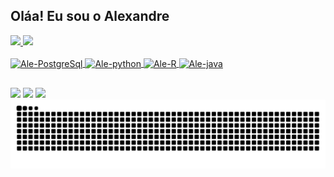 ## Oláa! Eu sou o Alexandre
 <div>
  <a href="https://github.com/alexandre-costasilva1">
  <img width="48%" src="https://github-readme-stats.vercel.app/api?username=alexandre-costasilva1&show_icons=true&theme=dracula&include_all_commits=true&count_private=true"/>
  <img width="48%" src="https://github-readme-stats.vercel.app/api/top-langs/?username=alexandre-costasilva1&layout=compact&langs_count=16&theme=dracula"/>
</div>
<div style="display: inline_block"><br>
  
  <img align="center" alt="Ale-PostgreSql" height="30" width="40" src="https://cdn.jsdelivr.net/gh/devicons/devicon@latest/icons/postgresql/postgresql-original.svg" />
  <img align="center" alt="Ale-python" height="30" width="40" src="https://cdn.jsdelivr.net/gh/devicons/devicon@latest/icons/python/python-original.svg" />
  <img align="center" alt="Ale-R" height="30" width="40" src="https://cdn.jsdelivr.net/gh/devicons/devicon@latest/icons/r/r-original.svg" />
  <img align="center" alt="Ale-java" height="30" width="40" src="https://cdn.jsdelivr.net/gh/devicons/devicon@latest/icons/java/java-original.svg" />
</div>
  
  ##
 
<div> 
  <a href="https://instagram.com/alexandre_costasilva1" target="_blank"><img src="https://img.shields.io/badge/-Instagram-%23E4405F?style=for-the-badge&logo=instagram&logoColor=white" target="_blank"></a>
  <a href = "mailto:alexandre.jonjones.583@gmail.com"><img src="https://img.shields.io/badge/-Gmail-%23333?style=for-the-badge&logo=gmail&logoColor=white" target="_blank"></a>
  <a href="https://www.linkedin.com/in/alexandre-costasilva/" target="_blank"><img src="https://img.shields.io/badge/-LinkedIn-%230077B5?style=for-the-badge&logo=linkedin&logoColor=white" target="_blank"></a> 
 
</div>

<img src="https://raw.githubusercontent.com/alexandre-costasilva1/alexandre-costasilva1/output/snake.svg" alt="Snake animation" />
